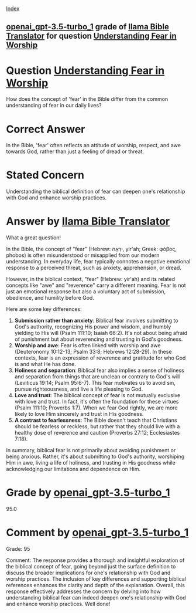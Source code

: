 
[Index](../../../../index.md)
## [openai_gpt-3.5-turbo_1](../../../grading_models/openai_gpt-3.5-turbo_1.md) grade of [llama Bible Translator](../../../answering_models/llama_Bible_Translator.md) for question [Understanding Fear in Worship](../../../questions/Understanding_Fear_in_Worship.md)

# Question [Understanding Fear in Worship](../../../questions/Understanding_Fear_in_Worship.md)
How does the concept of 'fear' in the Bible differ from the common understanding of fear in our daily lives?

# Correct Answer
In the Bible, 'fear' often reflects an attitude of worship, respect, and awe towards God, rather than just a feeling of dread or threat.

# Stated Concern
Understanding the biblical definition of fear can deepen one's relationship with God and enhance worship practices.

# Answer by [llama Bible Translator](../../../answering_models/llama_Bible_Translator.md)
What a great question!

In the Bible, the concept of "fear" (Hebrew: יִרְאָה, yir'ah; Greek: φόβος, phobos) is often misunderstood or misapplied from our modern understanding. In everyday life, fear typically connotes a negative emotional response to a perceived threat, such as anxiety, apprehension, or dread.

However, in the biblical context, "fear" (Hebrew: yir'ah) and its related concepts like "awe" and "reverence" carry a different meaning. Fear is not just an emotional response but also a voluntary act of submission, obedience, and humility before God.

Here are some key differences:

1. **Submission rather than anxiety**: Biblical fear involves submitting to God's authority, recognizing His power and wisdom, and humbly yielding to His will (Psalm 111:10; Isaiah 66:2). It's not about being afraid of punishment but about reverencing and trusting in God's goodness.
2. **Worship and awe**: Fear is often linked with worship and awe (Deuteronomy 10:12-13; Psalm 33:8; Hebrews 12:28-29). In these contexts, fear is an expression of reverence and gratitude for who God is and what He has done.
3. **Holiness and separation**: Biblical fear also implies a sense of holiness and separation from things that are unclean or contrary to God's will (Leviticus 19:14; Psalm 95:6-7). This fear motivates us to avoid sin, pursue righteousness, and live a life pleasing to God.
4. **Love and trust**: The biblical concept of fear is not mutually exclusive with love and trust. In fact, it's often the foundation for these virtues (Psalm 111:10; Proverbs 1:7). When we fear God rightly, we are more likely to love Him sincerely and trust in His goodness.
5. **A contrast to fearlessness**: The Bible doesn't teach that Christians should be fearless or reckless, but rather that they should live with a healthy dose of reverence and caution (Proverbs 27:12; Ecclesiastes 7:18).

In summary, biblical fear is not primarily about avoiding punishment or being anxious. Rather, it's about submitting to God's authority, worshiping Him in awe, living a life of holiness, and trusting in His goodness while acknowledging our limitations and dependence on Him.

# Grade by [openai_gpt-3.5-turbo_1](../../../grading_models/openai_gpt-3.5-turbo_1.md)
95.0

# Comment by [openai_gpt-3.5-turbo_1](../../../grading_models/openai_gpt-3.5-turbo_1.md)
Grade: 95

Comment: The response provides a thorough and insightful exploration of the biblical concept of fear, going beyond just the surface definition to discuss the broader implications for one's relationship with God and worship practices. The inclusion of key differences and supporting biblical references enhances the clarity and depth of the explanation. Overall, this response effectively addresses the concern by delving into how understanding biblical fear can indeed deepen one's relationship with God and enhance worship practices. Well done!
